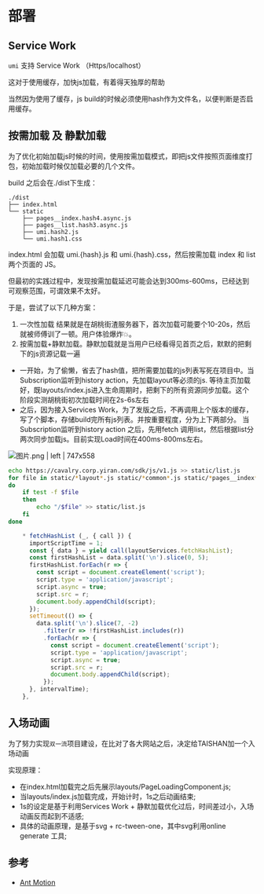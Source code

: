 
# 部署

## Service Work
`umi` 支持 Service Work （Https/localhost）

这对于使用缓存，加快js加载，有着得天独厚的帮助

当然因为使用了缓存，js build的时候必须使用hash作为文件名，以便判断是否启用缓存。

## 按需加载 及 静默加载

为了优化初始加载js时候的时间，使用按需加载模式，即把js文件按照页面维度打包，初始加载时候仅加载必要的几个文件。

build 之后会在./dist下生成：

```
./dist
├── index.html
└── static
    ├── pages__index.hash4.async.js
    ├── pages__list.hash3.async.js
    ├── umi.hash2.js
    └── umi.hash1.css
```
index.html 会加载 umi.{hash}.js 和 umi.{hash}.css，然后按需加载 index 和 list 两个页面的 JS。

但最初的实践过程中，发现按需加载延迟可能会达到300ms-600ms，已经达到可观察范围，可谓效果不太好。

于是，尝试了以下几种方案：
1. 一次性加载 结果就是在胡桃街渣服务器下，首次加载可能要个10-20s，然后就被师傅训了一顿。用户体验爆炸💥。
2. 按需加载+静默加载。静默加载就是当用户已经看得见首页之后，默默的把剩下的js资源记载一遍
* 一开始，为了偷懒，省去了hash值，把所需要加载的js列表写死在项目中。当Subscription监听到history action，先加载layout等必须的js.
等待主页加载好，既layouts/index.js进入生命周期时，把剩下的所有资源同步加载。这个阶段实测胡桃街初次加载时间在2s-6s左右
* 之后，因为接入Services Work，为了发版之后，不再调用上个版本的缓存，写了个脚本，存储build完所有js列表。并按重要程度，分为上下两部分。
当Subscription监听到history action 之后，先用fetch 调用list，然后根据list分两次同步加载js。目前实现Load时间在400ms-800ms左右。

![图片.png | left | 747x558](https://cdn.nlark.com/yuque/0/2018/png/104214/1535016231978-5b9af5e2-e384-4fb1-90d6-c1f4e55611e2.png "")

```bash
echo https://cavalry.corp.yiran.com/sdk/js/v1.js >> static/list.js
for file in static/*layout*.js static/*common*.js static/*pages__index*.js static/*task__index*.js static/*.js
do
    if test -f $file
    then
        echo "/$file" >> static/list.js
    fi
done
```

```jsx
    * fetchHashList (_, { call }) {
      importScriptTime = 1;
      const { data } = yield call(layoutServices.fetchHashList);
      const firstHashList = data.split('\n').slice(0, 5);
      firstHashList.forEach(r => {
        const script = document.createElement('script');
        script.type = 'application/javascript';
        script.async = true;
        script.src = r;
        document.body.appendChild(script);
      });
      setTimeout(() => {
        data.split('\n').slice(7, -2)
          .filter(r => !firstHashList.includes(r))
          .forEach(r => {
            const script = document.createElement('script');
            script.type = 'application/javascript';
            script.async = true;
            script.src = r;
            document.body.appendChild(script);
          });
      }, intervalTime);
    },
```

## 入场动画
为了努力实现`双一流`项目建设，在比对了各大网站之后，决定给TAISHAN加一个入场动画

实现原理：
* 在index.html加载完之后先展示layouts/PageLoadingComponent.js;
* 当layouts/index.js加载完成，开始计时，1s之后动画结束;
* 1s的设定是基于利用Services Work + 静默加载优化过后，时间差过小，入场动画反而起到不适感;
* 具体的动画原理，是基于svg + rc-tween-one，其中svg利用online generate 工具;

## 参考
* [Ant Motion](https://motion.ant.design/components/tween-one)

